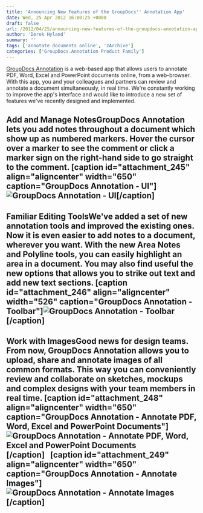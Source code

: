 ```yaml
---
title: 'Announcing New Features of the GroupDocs'' Annotation App'
date: Wed, 25 Apr 2012 16:00:25 +0000
draft: false
url: /2012/04/25/announcing-new-features-of-the-groupdocs-annotation-app/
author: 'Derek Hyland'
summary: ''
tags: ['annotate documents online', 'zArchive']
categories: ['GroupDocs.Annotation Product Family']
---
```


[GroupDocs Annotation](http://groupdocs.com/apps/annotation) is a web-based app that allows users to annotate PDF, Word, Excel and PowerPoint documents online, from a web-browser. With this app, you and your colleagues and partners can review and annotate a document simultaneously, in real time. We're constantly working to improve the app's interface and would like to introduce a new set of features we've recently designed and implemented.

## Add and Manage NotesGroupDocs Annotation lets you add notes throughout a document which show up as numbered markers. Hover the cursor over a marker to see the comment or click a marker sign on the right-hand side to go straight to the comment. \[caption id="attachment\_245" align="aligncenter" width="650" caption="GroupDocs Annotation - UI"\]![GroupDocs Annotation - UI](https://blog.groupdocs.com/wp-content/uploads/sites/4/2012/04/annotate_comments-no-rollover_callouts.png "GroupDocs Annotation - UI")\[/caption\]

## Familiar Editing ToolsWe've added a set of new annotation tools and improved the existing ones. Now it is even easier to add notes to a document, wherever you want. With the new Area Notes and Polyline tools, you can easily highlight an area in a document. You may also find useful the new options that allows you to strike out text and add new text sections. \[caption id="attachment\_246" align="aligncenter" width="526" caption="GroupDocs Annotation - Toolbar"\]![GroupDocs Annotation - Toolbar](https://blog.groupdocs.com/wp-content/uploads/sites/4/2012/04/annotate_toolbar.png "GroupDocs Annotation - Toolbar")\[/caption\]

## Work with ImagesGood news for design teams. From now, GroupDocs Annotation allows you to upload, share and annotate images of all common formats. This way you can conveniently review and collaborate on sketches, mockups and complex designs with your team members in real time. \[caption id="attachment\_248" align="aligncenter" width="650" caption="GroupDocs Annotation - Annotate PDF, Word, Excel and PowerPoint Documents"\]![GroupDocs Annotation - Annotate PDF, Word, Excel and PowerPoint Documents](https://blog.groupdocs.com/wp-content/uploads/sites/4/2012/04/annotate_view-document-comments.png "GroupDocs Annotation - Annotate PDF, Word, Excel and PowerPoint Documents")\[/caption\]   \[caption id="attachment\_249" align="aligncenter" width="650" caption="GroupDocs Annotation - Annotate Images"\]![GroupDocs Annotation - Annotate Images](https://blog.groupdocs.com/wp-content/uploads/sites/4/2012/04/annotatw_view-graphic-comments.png "GroupDocs Annotation - Annotate Images")\[/caption\]





